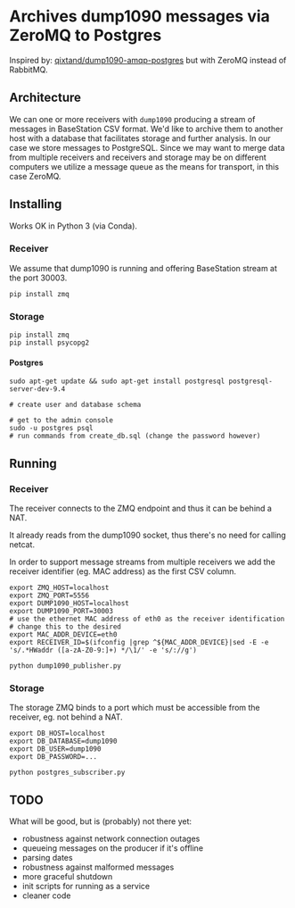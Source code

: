 # Archives dump1090 messages via ZeroMQ to Postgres

Inspired by: [qixtand/dump1090-amqp-postgres](https://github.com/qixtand/dump1090-amqp-postgres) but with ZeroMQ instead of RabbitMQ.

## Architecture

We can one or more receivers with `dump1090` producing a stream of messages in BaseStation CSV format. We'd like to archive them to another host with a database that facilitates storage and further analysis. In our case we store messages to PostgreSQL. Since we may want to merge data from multiple receivers and receivers and storage may be on different computers we utilize a message queue as the means for transport, in this case ZeroMQ.

## Installing

Works OK in Python 3 (via Conda).

### Receiver

We assume that dump1090 is running and offering BaseStation stream at the port 30003.

```
pip install zmq
```

### Storage

```
pip install zmq
pip install psycopg2
```

#### Postgres

```
sudo apt-get update && sudo apt-get install postgresql postgresql-server-dev-9.4

# create user and database schema

# get to the admin console
sudo -u postgres psql
# run commands from create_db.sql (change the password however)
```

## Running

### Receiver

The receiver connects to the ZMQ endpoint and thus it can be behind a NAT.

It already reads from the dump1090 socket, thus there's no need for calling netcat.

In order to support message streams from multiple receivers we add the receiver identifier (eg. MAC address) as the first CSV column.

```
export ZMQ_HOST=localhost
export ZMQ_PORT=5556
export DUMP1090_HOST=localhost
export DUMP1090_PORT=30003
# use the ethernet MAC address of eth0 as the receiver identification
# change this to the desired
export MAC_ADDR_DEVICE=eth0
export RECEIVER_ID=$(ifconfig |grep ^${MAC_ADDR_DEVICE}|sed -E -e 's/.*HWaddr ([a-zA-Z0-9:]+) */\1/' -e 's/://g')

python dump1090_publisher.py
```

### Storage

The storage ZMQ binds to a port which must be accessible from the receiver, eg. not behind a NAT.

```
export DB_HOST=localhost
export DB_DATABASE=dump1090
export DB_USER=dump1090
export DB_PASSWORD=...

python postgres_subscriber.py
```

## TODO

What will be good, but is (probably) not there yet:

- robustness against network connection outages
- queueing messages on the producer if it's offline
- parsing dates
- robustness against malformed messages
- more graceful shutdown
- init scripts for running as a service
- cleaner code
